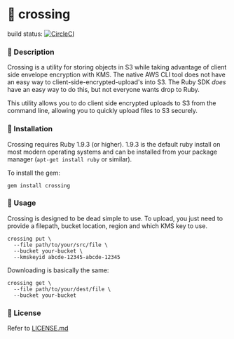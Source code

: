 # :children_crossing: crossing

build status: [![CircleCI](https://circleci.com/gh/stelligent/crossing.svg?style=svg)](https://circleci.com/gh/stelligent/crossing)

### :children_crossing: Description
Crossing is a utility for storing objects in S3 while taking advantage of client side envelope encryption with KMS.  The native AWS CLI tool does not have an easy way to client-side-encrypted-upload's into S3.  The Ruby SDK _does_ have an easy way to do this, but not everyone wants drop to Ruby.  

This utility allows you to do client side encrypted uploads to S3 from the command line, allowing you to quickly upload files to S3 securely. 

### :children_crossing: Installation

Crossing requires Ruby 1.9.3 (or higher). 1.9.3 is the default ruby install on most modern operating systems and can be installed from your package manager (`apt-get install ruby` or similar).

To install the gem:

    gem install crossing

### :children_crossing: Usage
Crossing is designed to be dead simple to use. To upload, you just need to provide a filepath, bucket location, region and which KMS key to use.

    crossing put \
      --file path/to/your/src/file \
      --bucket your-bucket \
      --kmskeyid abcde-12345-abcde-12345

Downloading is basically the same:

    crossing get \
      --file path/to/your/dest/file \
      --bucket your-bucket

### :children_crossing: License

Refer to [LICENSE.md](LICENSE.md)
